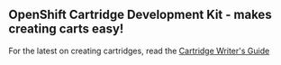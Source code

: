 ## OpenShift Cartridge Development Kit - makes creating carts easy!

For the latest on creating cartridges, read the [Cartridge Writer's Guide](https://github.com/openshift/origin-server/blob/master/node/README.writing_cartridges.md)
